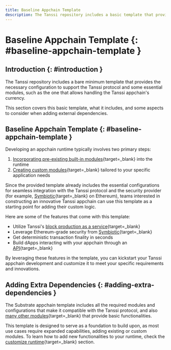 ```yaml
---
title: Baseline Appchain Template
description: The Tanssi repository includes a basic template that provides the necessary configuration to support the protocol and kick-start the development of an appchain.
---
```


# Baseline Appchain Template {: #baseline-appchain-template }

## Introduction {: #introduction }

The Tanssi repository includes a bare minimum template that provides the necessary configuration to support the Tanssi protocol and some essential modules, such as the one that allows handling the Tanssi appchain's currency.

This section covers this basic template, what it includes, and some aspects to consider when adding external dependencies.

## Baseline Appchain Template {: #baseline-appchain-template }

Developing an appchain runtime typically involves two primary steps:

1. [Incorporating pre-existing built-in modules](/builders/build/customize/adding-built-in-module/){target=\_blank} into the runtime
2. [Creating custom modules](/builders/build/customize/adding-custom-made-module/){target=\_blank} tailored to your specific application needs

Since the provided template already includes the essential configurations for seamless integration with the Tanssi protocol and the security provider (for example, [Symbiotic](https://symbiotic.fi/){target=\_blank} on Ethereum), teams interested in constructing an innovative Tanssi appchain can use this template as a starting point for adding their custom logic.

Here are some of the features that come with this template:

- Utilize Tanssi's [block production as a service](/learn/tanssi/technical-features/#block-production-as-a-service){target=\_blank}
- Leverage Ethereum-grade security from [Symbiotic](https://symbiotic.fi/){target=\_blank}
- Get deterministic transaction finality in seconds
- Build dApps interacting with your appchain through an [API](/builders/toolkit/substrate-api/libraries/polkadot-js-api/){target=\_blank}

By leveraging these features in the template, you can kickstart your Tanssi appchain development and customize it to meet your specific requirements and innovations.

## Adding Extra Dependencies {: #adding-extra-dependencies }

The Substrate appchain template includes all the required modules and configurations that make it compatible with the Tanssi protocol, and also [many other modules](/builders/build/templates/overview/#included-modules){target=\_blank} that provide basic functionalities.

This template is designed to serve as a foundation to build upon, as most use cases require expanded capabilities, adding existing or custom modules. To learn how to add new functionalities to your runtime, check the [customize runtime](/builders/build/customize/){target=\_blank} section.
